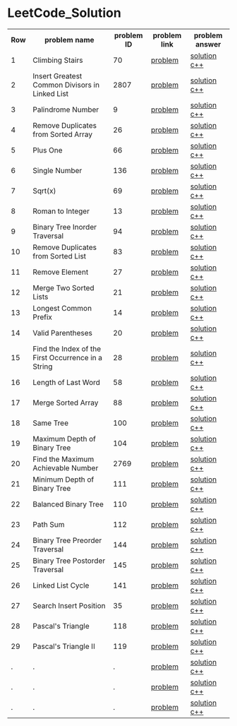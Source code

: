 # LeetCode_Solution

<table>
    <th>
        Row
    </th>
    <th>
        problem name
    </th>
    <th>
        problem ID
    </th>
    <th>
        problem link
    </th>
    <th>
        problem answer
    </th>

<!-- 1 __________________________________________________________________________________________________ -->

<tr>
    <td>
        1
    </td>
    <td>
        Climbing Stairs
    </td>
    <td>
        70
    </td>
    <td>
        <a href="https://leetcode.com/problems/climbing-stairs/" target="_blank">
            problem
        </a>
    </td>
    <td>
        <a href="https://github.com/AI-Cortex/LeetCode_Solution/blob/main/code%20c%2B%2B/Climbing%20Stairs.cpp" target="_blank">
            solution c++
        </a>
    </td>
</tr>

<!-- 2 __________________________________________________________________________________________________ -->

<tr>
    <td>
        2
    </td>
    <td>
        Insert Greatest Common Divisors in Linked List
    </td>
    <td>
        2807
    </td>
    <td>
        <a href="https://leetcode.com/problems/insert-greatest-common-divisors-in-linked-list/" target="_blank">
            problem
        </a>
    </td>
    <td>
        <a href="https://github.com/AI-Cortex/LeetCode_Solution/blob/main/code%20c%2B%2B/Insert%20Greatest%20Common%20Divisors%20in%20Linked%20List.cpp" target="_blank">
            solution c++
        </a>
    </td>
</tr>

<!-- 3 __________________________________________________________________________________________________ -->

<tr>
    <td>
        3
    </td>
    <td>
        Palindrome Number
    </td>
    <td>
        9
    </td>
    <td>
        <a href="https://leetcode.com/problems/palindrome-number/" target="_blank">
            problem
        </a>
    </td>
    <td>
        <a href="https://github.com/AI-Cortex/LeetCode_Solution/blob/main/code%20c%2B%2B/Palindrome%20Number.cpp" target="_blank">
            solution c++
        </a>
    </td>
</tr>

<!-- 4 __________________________________________________________________________________________________ -->

<tr>
    <td>
        4
    </td>
    <td>
        Remove Duplicates from Sorted Array
    </td>
    <td>
        26
    </td>
    <td>
        <a href="https://leetcode.com/problems/remove-duplicates-from-sorted-array/" target="_blank">
            problem
        </a>
    </td>
    <td>
        <a href="https://github.com/AI-Cortex/LeetCode_Solution/blob/main/code%20c%2B%2B/Remove%20Duplicates%20from%20Sorted%20Array.cpp" target="_blank">
            solution c++
        </a>
    </td>
</tr>

<!-- 5 __________________________________________________________________________________________________ -->

<tr>
    <td>
        5
    </td>
    <td>
        Plus One
    </td>
    <td>
        66
    </td>
    <td>
        <a href="https://leetcode.com/problems/plus-one" target="_blank">
            problem
        </a>
    </td>
    <td>
        <a href="https://github.com/AI-Cortex/LeetCode_Solution/blob/main/code%20c%2B%2B/Plus%20One.cpp" target="_blank">
            solution c++
        </a>
    </td>
</tr>

<!-- 6 __________________________________________________________________________________________________ -->

<tr>
    <td>
        6
    </td>
    <td>
        Single Number
    </td>
    <td>
        136
    </td>
    <td>
        <a href="https://leetcode.com/problems/single-number" target="_blank">
            problem
        </a>
    </td>
    <td>
        <a href="https://github.com/AI-Cortex/LeetCode_Solution/blob/main/code%20c%2B%2B/Single%20Number.cpp" target="_blank">
            solution c++
        </a>
    </td>
</tr>

<!-- 7 __________________________________________________________________________________________________ -->

<tr>
    <td>
        7
    </td>
    <td>
        Sqrt(x)
    </td>
    <td>
        69
    </td>
    <td>
        <a href="https://leetcode.com/problems/sqrtx" target="_blank">
            problem
        </a>
    </td>
    <td>
        <a href="https://github.com/AI-Cortex/LeetCode_Solution/blob/main/code%20c%2B%2B/Sqrt%28x%29.cpp" target="_blank">
            solution c++
        </a>
    </td>
</tr>

<!-- 8 __________________________________________________________________________________________________ -->

<tr>
    <td>
        8
    </td>
    <td>
        Roman to Integer
    </td>
    <td>
        13
    </td>
    <td>
        <a href="https://leetcode.com/problems/roman-to-integer/" target="_blank">
            problem
        </a>
    </td>
    <td>
        <a href="https://github.com/AI-Cortex/LeetCode_Solution/blob/main/code%20c%2B%2B/Roman%20to%20Integer.cpp" target="_blank">
            solution c++
        </a>
    </td>
</tr>

<!-- 9 __________________________________________________________________________________________________ -->

<tr>
    <td>
        9
    </td>
    <td>
        Binary Tree Inorder Traversal
    </td>
    <td>
        94
    </td>
    <td>
        <a href="https://leetcode.com/problems/binary-tree-inorder-traversal/" target="_blank">
            problem
        </a>
    </td>
    <td>
        <a href="https://github.com/AI-Cortex/LeetCode_Solution/blob/main/code%20c%2B%2B/Binary%20Tree%20Inorder%20Traversal.cpp" target="_blank">
            solution c++
        </a>
    </td>
</tr>

<!-- 10 __________________________________________________________________________________________________ -->

<tr>
    <td>
        10
    </td>
    <td>
        Remove Duplicates from Sorted List
    </td>
    <td>
        83
    </td>
    <td>
        <a href="https://leetcode.com/problems/remove-duplicates-from-sorted-list/" target="_blank">
            problem
        </a>
    </td>
    <td>
        <a href="https://github.com/AI-Cortex/LeetCode_Solution/blob/main/code%20c%2B%2B/Remove%20Duplicates%20from%20Sorted%20List.cpp" target="_blank">
            solution c++
        </a>
    </td>
</tr>

<!-- 11 __________________________________________________________________________________________________ -->

<tr>
    <td>
        11
    </td>
    <td>
        Remove Element
    </td>
    <td>
        27
    </td>
    <td>
        <a href="https://leetcode.com/problems/remove-element/" target="_blank">
            problem
        </a>
    </td>
    <td>
        <a href="https://github.com/AI-Cortex/LeetCode_Solution/blob/main/code%20c%2B%2B/Remove%20Element.cpp" target="_blank">
            solution c++
        </a>
    </td>
</tr>

<!-- 12 __________________________________________________________________________________________________ -->

<tr>
    <td>
        12
    </td>
    <td>
        Merge Two Sorted Lists
    </td>
    <td>
        21
    </td>
    <td>
        <a href="https://leetcode.com/problems/merge-two-sorted-lists/" target="_blank">
            problem
        </a>
    </td>
    <td>
        <a href="https://github.com/AI-Cortex/LeetCode_Solution/blob/main/code%20c%2B%2B/Merge%20Two%20Sorted%20Lists.cpp" target="_blank">
            solution c++
        </a>
    </td>
</tr>

<!-- 13 __________________________________________________________________________________________________ -->

<tr>
    <td>
        13
    </td>
    <td>
        Longest Common Prefix
    </td>
    <td>
        14
    </td>
    <td>
        <a href="https://leetcode.com/problems/longest-common-prefix/" target="_blank">
            problem
        </a>
    </td>
    <td>
        <a href="https://github.com/AI-Cortex/LeetCode_Solution/blob/main/code%20c%2B%2B/Longest%20Common%20Prefix.cpp" target="_blank">
            solution c++
        </a>
    </td>
</tr>

<!-- 14 __________________________________________________________________________________________________ -->

<tr>
    <td>
        14
    </td>
    <td>
        Valid Parentheses
    </td>
    <td>
        20
    </td>
    <td>
        <a href="https://leetcode.com/problems/valid-parentheses" target="_blank">
            problem
        </a>
    </td>
    <td>
        <a href="https://github.com/AI-Cortex/LeetCode_Solution/blob/main/code%20c%2B%2B/Valid%20Parentheses.cpp" target="_blank">
            solution c++
        </a>
    </td>
</tr>

<!-- 15 __________________________________________________________________________________________________ -->

<tr>
    <td>
        15
    </td>
    <td>
        Find the Index of the First Occurrence in a String
    </td>
    <td>
        28
    </td>
    <td>
        <a href="https://leetcode.com/problems/find-the-index-of-the-first-occurrence-in-a-string/" target="_blank">
            problem
        </a>
    </td>
    <td>
        <a href="https://github.com/AI-Cortex/LeetCode_Solution/blob/main/code%20c%2B%2B/Find%20the%20Index%20of%20the%20First%20Occurrence%20in%20a%20String.cpp" target="_blank">
            solution c++
        </a>
    </td>
</tr>

<!-- 16 __________________________________________________________________________________________________ -->

<tr>
    <td>
        16
    </td>
    <td>
        Length of Last Word
    </td>
    <td>
        58
    </td>
    <td>
        <a href="https://leetcode.com/problems/length-of-last-word/" target="_blank">
            problem
        </a>
    </td>
    <td>
        <a href="https://github.com/AI-Cortex/LeetCode_Solution/blob/main/code%20c%2B%2B/Length%20of%20Last%20Word.cpp" target="_blank">
            solution c++
        </a>
    </td>
</tr>

<!-- 17 __________________________________________________________________________________________________ -->

<tr>
    <td>
        17
    </td>
    <td>
        Merge Sorted Array
    </td>
    <td>
        88
    </td>
    <td>
        <a href="https://leetcode.com/problems/merge-sorted-array/" target="_blank">
            problem
        </a>
    </td>
    <td>
        <a href="https://github.com/AI-Cortex/LeetCode_Solution/blob/main/code%20c%2B%2B/Merge%20Sorted%20Array.cpp" target="_blank">
            solution c++
        </a>
    </td>
</tr>

<!-- 18 __________________________________________________________________________________________________ -->

<tr>
    <td>
        18
    </td>
    <td>
        Same Tree
    </td>
    <td>
        100
    </td>
    <td>
        <a href="https://leetcode.com/problems/same-tree/" target="_blank">
            problem
        </a>
    </td>
    <td>
        <a href="https://github.com/AI-Cortex/LeetCode_Solution/blob/main/code%20c%2B%2B/Same%20Tree.cpp" target="_blank">
            solution c++
        </a>
    </td>
</tr>

<!-- 19 __________________________________________________________________________________________________ -->

<tr>
    <td>
        19
    </td>
    <td>
        Maximum Depth of Binary Tree
    </td>
    <td>
        104
    </td>
    <td>
        <a href="https://leetcode.com/problems/maximum-depth-of-binary-tree/" target="_blank">
            problem
        </a>
    </td>
    <td>
        <a href="https://github.com/AI-Cortex/LeetCode_Solution/blob/main/code%20c%2B%2B/Maximum%20Depth%20of%20Binary%20Tree.cpp" target="_blank">
            solution c++
        </a>
    </td>
</tr>

<!-- 20 __________________________________________________________________________________________________ -->

<tr>
    <td>
        20
    </td>
    <td>
        Find the Maximum Achievable Number
    </td>
    <td>
        2769
    </td>
    <td>
        <a href="https://leetcode.com/problems/find-the-maximum-achievable-number/" target="_blank">
            problem
        </a>
    </td>
    <td>
        <a href="https://github.com/AI-Cortex/LeetCode_Solution/blob/main/code%20c%2B%2B/Find%20the%20Maximum%20Achievable%20Number.cpp" target="_blank">
            solution c++
        </a>
    </td>
</tr>

<!-- 21 __________________________________________________________________________________________________ -->

<tr>
    <td>
        21
    </td>
    <td>
        Minimum Depth of Binary Tree
    </td>
    <td>
        111
    </td>
    <td>
        <a href="https://leetcode.com/problems/minimum-depth-of-binary-tree/" target="_blank">
            problem
        </a>
    </td>
    <td>
        <a href="https://github.com/AI-Cortex/LeetCode_Solution/blob/main/code%20c%2B%2B/Minimum%20Depth%20of%20Binary%20Tree.cpp" target="_blank">
            solution c++
        </a>
    </td>
</tr>

<!-- 22 __________________________________________________________________________________________________ -->

<tr>
    <td>
        22
    </td>
    <td>
        Balanced Binary Tree
    </td>
    <td>
        110
    </td>
    <td>
        <a href="https://leetcode.com/problems/balanced-binary-tree/" target="_blank">
            problem
        </a>
    </td>
    <td>
        <a href="https://github.com/AI-Cortex/LeetCode_Solution/blob/main/code%20c%2B%2B/Balanced%20Binary%20Tree.cpp" target="_blank">
            solution c++
        </a>
    </td>
</tr>

<!-- 23 __________________________________________________________________________________________________ -->

<tr>
    <td>
        23
    </td>
    <td>
        Path Sum
    </td>
    <td>
        112
    </td>
    <td>
        <a href="https://leetcode.com/problems/path-sum/" target="_blank">
            problem
        </a>
    </td>
    <td>
        <a href="https://github.com/AI-Cortex/LeetCode_Solution/blob/main/code%20c%2B%2B/Path%20Sum.cpp" target="_blank">
            solution c++
        </a>
    </td>
</tr>

<!-- 24 __________________________________________________________________________________________________ -->

<tr>
    <td>
        24
    </td>
    <td>
        Binary Tree Preorder Traversal
    </td>
    <td>
        144
    </td>
    <td>
        <a href="https://leetcode.com/problems/binary-tree-preorder-traversal/" target="_blank">
            problem
        </a>
    </td>
    <td>
        <a href="https://github.com/AI-Cortex/LeetCode_Solution/blob/main/code%20c%2B%2B/Binary%20Tree%20Preorder%20Traversal.cpp" target="_blank">
            solution c++
        </a>
    </td>
</tr>

<!-- 25 __________________________________________________________________________________________________ -->

<tr>
    <td>
        25
    </td>
    <td>
        Binary Tree Postorder Traversal
    </td>
    <td>
        145
    </td>
    <td>
        <a href="https://leetcode.com/problems/binary-tree-postorder-traversal/" target="_blank">
            problem
        </a>
    </td>
    <td>
        <a href="https://github.com/AI-Cortex/LeetCode_Solution/blob/main/code%20c%2B%2B/Binary%20Tree%20Postorder%20Traversal.cpp" target="_blank">
            solution c++
        </a>
    </td>
</tr>

<!-- 26 __________________________________________________________________________________________________ -->

<tr>
    <td>
        26
    </td>
    <td>
        Linked List Cycle
    </td>
    <td>
        141
    </td>
    <td>
        <a href="https://leetcode.com/problems/linked-list-cycle/" target="_blank">
            problem
        </a>
    </td>
    <td>
        <a href="https://github.com/AI-Cortex/LeetCode_Solution/blob/main/code%20c%2B%2B/Linked%20List%20Cycle.cpp" target="_blank">
            solution c++
        </a>
    </td>
</tr>

<!-- 27 __________________________________________________________________________________________________ -->

<tr>
    <td>
        27
    </td>
    <td>
        Search Insert Position
    </td>
    <td>
        35
    </td>
    <td>
        <a href="https://leetcode.com/problems/search-insert-position/" target="_blank">
            problem
        </a>
    </td>
    <td>
        <a href="https://github.com/AI-Cortex/LeetCode_Solution/blob/main/code%20c%2B%2B/Search%20Insert%20Position.cpp" target="_blank">
            solution c++
        </a>
    </td>
</tr>

<!-- 28 __________________________________________________________________________________________________ -->

<tr>
    <td>
        28
    </td>
    <td>
        Pascal's Triangle
    </td>
    <td>
        118
    </td>
    <td>
        <a href="https://leetcode.com/problems/pascals-triangle/" target="_blank">
            problem
        </a>
    </td>
    <td>
        <a href="https://github.com/AI-Cortex/LeetCode_Solution/blob/main/code%20c%2B%2B/Pascal%27s%20Triangle.cpp" target="_blank">
            solution c++
        </a>
    </td>
</tr>

<!-- 29 __________________________________________________________________________________________________ -->

<tr>
    <td>
        29
    </td>
    <td>
        Pascal's Triangle II
    </td>
    <td>
        119
    </td>
    <td>
        <a href="https://leetcode.com/problems/pascals-triangle-ii/" target="_blank">
            problem
        </a>
    </td>
    <td>
        <a href="https://github.com/AI-Cortex/LeetCode_Solution/blob/main/code%20c%2B%2B/Pascal%27s%20Triangle%20II.cpp" target="_blank">
            solution c++
        </a>
    </td>
</tr>

<!-- . __________________________________________________________________________________________________ -->

<tr>
    <td>
        .
    </td>
    <td>
        .
    </td>
    <td>
        .
    </td>
    <td>
        <a href="" target="_blank">
            problem
        </a>
    </td>
    <td>
        <a href="" target="_blank">
            solution c++
        </a>
    </td>
</tr>

<!-- . __________________________________________________________________________________________________ -->

<tr>
    <td>
        .
    </td>
    <td>
        .
    </td>
    <td>
        .
    </td>
    <td>
        <a href="" target="_blank">
            problem
        </a>
    </td>
    <td>
        <a href="" target="_blank">
            solution c++
        </a>
    </td>
</tr>

<!-- . __________________________________________________________________________________________________ -->

<tr>
    <td>
        .
    </td>
    <td>
        .
    </td>
    <td>
        .
    </td>
    <td>
        <a href="" target="_blank">
            problem
        </a>
    </td>
    <td>
        <a href="" target="_blank">
            solution c++
        </a>
    </td>
</tr>

</table>
